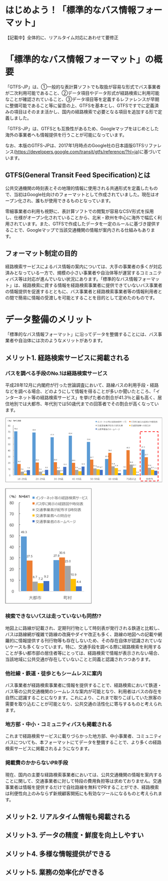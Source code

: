 

# はじめよう！「標準的なバス情報フォーマット」

【記載中】全体的に、リアルタイム対応にあわせて要修正

# 「標準的なバス情報フォーマット」の概要

「GTFS-JP」は、①一般的な表計算ソフトでも取扱が容易な形式でバス事業者が二次利用可能であること、②データ項目やデータ形式が経路検索に利用可能なことが確認されていること、③データ項目等を定義するレファレンスが早期に整備可能であること等に留意の上、GTFSを基本とし、GTFSですでに定義済みの項目はそのまま活かし、国内の経路検索で必要となる項目を追加する形で定義しました。

「GTFS-JP」は、GTFSとも互換性があるため、Googleマップをはじめとした海外の事業者へも情報提供を行うことが可能になっています。

なお、本版のGTFS-JPは、2017年1月時点のGoogle社の日本語版GTFSリファレンス(https://developers.google.com/transit/gtfs/reference/?hl=ja)に基づいています。

## GTFS(General Transit Feed Specification)とは

公共交通機関の時刻表とその地理的情報に使用される共通形式を定義したもので、当初はGoogle社向けのフォーマットとして作成されていました。現在はオープン化され、誰もが使用できるものとなっています。

零細事業者の利用も視野に、表計算ソフトでの閲覧が容易なCSV形式を採用し、仕様がオープン化されていることから、北米・欧州を中心に海外で幅広く利用されています。また、GTFSで作成したデータを一定のルールに基づき提供することで、Googleマップで当該交通機関の情報が案内される仕組みもあります。

## フォーマット制定の目的

経路検索サービスによるバス情報の案内については、大手の事業者の多くが対応済みとなっている一方で、規模の小さい事業者や自治体等が運営するコミュニティバス等は対応が進んでいない状況にあります。「標準的なバス情報フォーマット」は、経路検索に資する情報を経路検索事業者に提供できていないバス事業者の情報提供を促進するとともに、バス事業者と経路検索事業者等の情報利用者との間で簡易に情報の受渡しを可能とすることを目的として定めたのものです。

# データ整備のメリット

「標準的なバス情報フォーマット」に沿ってデータを整備することには、バス事業者や自治体には次のようなメリットがあります。

##  メリット1. 経路検索サービスに掲載される

### バスを調べる手段のNo.1は経路検索サービス

平成28年12月に内閣府が行った世論調査において、路線バスの利用手段・経路などを調べる場合、どのようにして情報を得ることが多いか聞いたところ、「インターネット等の経路検索サービス」を挙げた者の割合が41.3％と最も高く、居住地別では大都市、年代別では50歳代までの回答者でその割合が高くなっています。

![route_research_method_1](img/route_research_method_1.png)

![oute_research_method_2](img/route_research_method_2.png)



### 検索できないバスは走っていないも同然!?

地図上に路線が記載され、定期刊行物として時刻表が発行される鉄道と比較し、バスは路線網が複雑で路線の改廃やダイヤ改正も多く、路線の地図への記載や網羅的に情報提供する刊行物等も存在しないため、その存在自体が認識されていないケースも多くなっています。特に、交通手段を調べる際に経路検索を利用することが多い都市部の居住者等にとっては、経路検索で情報が表示されない場合、当該地域に公共交通が存在していないことと同義と認識されつつあります。

### 他社線・鉄道・徒歩ともシームレスに案内

バス事業者が経路検索事業者に情報を提供することで、経路検索において鉄道・バス等の公共交通機関のシームレスな案内が可能となり、利用者はバスの存在を自然に認識することになります。これにより、これまで取りこぼしていた旅客の需要を取り込むことが可能となり、公共交通の活性化に寄与するものと考えられます。

### 地方部・中小・コミュニティバスも掲載される

これまで経路検索サービスに載りづらかった地方部、中小事業者、コミュニティバスについても、本フォーマットにてデータを整備することで、より多くの経路検索サービスに掲載されるようになります。

### 掲載費のかからないPR手段

現在、国内の主要な経路検索事業者においては、公共交通機関の情報を案内することに関して、交通事業者に対して特段の費用負担等は求めておりません。交通事業者は情報を提供するだけで自社路線を無料でPRすることができ、経路検索は利便性向上のみならず新規顧客開拓にも有効なツールになるものと考えられます。

## メリット2. リアルタイム情報も掲載される

## メリット3. データの精度・鮮度を向上しやすい

## メリット4. 多様な情報提供ができる

## メリット5. 業務の効率化ができる



